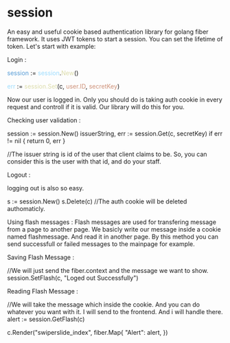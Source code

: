 # session
An easy and useful cookie based authentication library for golang fiber framework. It uses JWT tokens to start a session. You can set the lifetime of token.
Let's start with example: 

Login :

<!-- Make your login controls here. Check if e-mail and password are correct. -->

<!-- Created new session client. -->
<span style="color: #569cd6;">session</span> := <span style="color: #9cdcfe;">session</span>.<span style="color: #dcdcaa;">New</span>()<br>
<!-- secretKey can be any string. It is used to make the JWT token understandable only by your server. -->
<!-- Send fiber.context, issuer as a string, and secretKey. Issuer is the data that we want to hide inside JWT token. It is the user ID in this example. -->
<span style="color: #9cdcfe;">err</span> := <span style="color: #dcdcaa;">session.Set</span>(c, <span style="color: #ce9178;">user.ID</span>, <span style="color: #ce9178;">secretKey</span>)


Now our user is logged in. Only you should do is taking auth cookie in every request and controll if it is valid. Our library will do this for you. 


Checking user validation :

session := session.New()
issuerString, err := session.Get(c, secretKey)
if err != nil {
  return 0, err
}

//The issuer string is id of the user that client claims to be. So, you can consider this is the user with that id, and do your staff. 


Logout :

logging out is also so easy. 

s := session.New()
s.Delete(c)
//The auth cookie will be deleted authomaticly.


Using flash messages : 
Flash messages are used for transfering message from a page to another page. We basicly write our message inside a cookie named flashmessage. And read it in another page.
By this method you can send successfull or failed messages to the mainpage for example.

Saving Flash Message : 

//We will just send the fiber.context and the message we want to show.
session.SetFlash(c, "Loged out Successfully")


Reading Flash Message :

//We will take the message which inside the cookie. And you can do whatever you want with it. I will send to the frontend. And i will handle there. 
alert := session.GetFlash(c)

c.Render("swiperslide_index", fiber.Map{
		"Alert":  alert,
})

